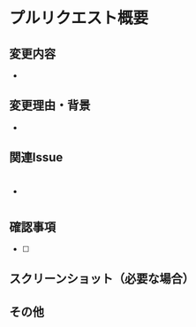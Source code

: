 # プルリクエスト概要

## 変更内容
<!-- 変更の概要を箇条書きで記載してください -->
- 

## 変更理由・背景
<!-- なぜこの変更が必要なのかを説明してください -->
- 

## 関連Issue
<!-- 関連するIssueがあれば記載してください -->
- #

## 確認事項
<!-- レビュワーに確認してほしい点を記載してください -->
- [ ] 

## スクリーンショット（必要な場合）
<!-- UIの変更がある場合は、before/afterのスクリーンショットを添付してください -->

## その他
<!-- その他、補足事項があれば記載してください -->
